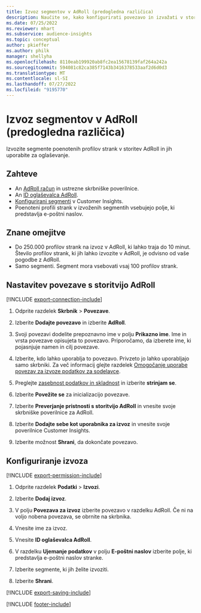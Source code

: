 ```yaml
---
title: Izvoz segmentov v AdRoll (predogledna različica)
description: Naučite se, kako konfigurirati povezavo in izvažati v storitev AdRoll.
ms.date: 07/25/2022
ms.reviewer: mhart
ms.subservice: audience-insights
ms.topic: conceptual
author: pkieffer
ms.author: philk
manager: shellyha
ms.openlocfilehash: 8110eab199920ab8fc2ea15678139faf264a242a
ms.sourcegitcommit: 594081c82ca385f7143b3416378533aaf2d6d0d3
ms.translationtype: MT
ms.contentlocale: sl-SI
ms.lasthandoff: 07/27/2022
ms.locfileid: "9195770"
---
```

# <a name="export-segments-to-adroll-preview"></a>Izvoz segmentov v AdRoll (predogledna različica)

Izvozite segmente poenotenih profilov strank v storitev AdRoll in jih uporabite za oglaševanje.

## <a name="prerequisites"></a>Zahteve

- An [AdRoll račun](https://www.adroll.com/) in ustrezne skrbniške poverilnice.
- An [ID oglaševalca AdRoll](https://help.adroll.com/hc/articles/212011838-Advertiser-Profiles).
- [Konfigurirani segmenti](segments.md) v Customer Insights.
- Poenoteni profili strank v izvoženih segmentih vsebujejo polje, ki predstavlja e-poštni naslov.

## <a name="known-limitations"></a>Znane omejitve

- Do 250.000 profilov strank na izvoz v AdRoll, ki lahko traja do 10 minut. Število profilov strank, ki jih lahko izvozite v AdRoll, je odvisno od vaše pogodbe z AdRoll.
- Samo segmenti. Segment mora vsebovati vsaj 100 profilov strank.

## <a name="set-up-connection-to-adroll"></a>Nastavitev povezave s storitvijo AdRoll

[!INCLUDE [export-connection-include](includes/export-connection-admn.md)]

1. Odprite razdelek **Skrbnik** > **Povezave**.

1. Izberite **Dodajte povezavo** in izberite **AdRoll**.

1. Svoji povezavi dodelite prepoznavno ime v polju **Prikazno ime**. Ime in vrsta povezave opisujeta to povezavo. Priporočamo, da izberete ime, ki pojasnjuje namen in cilj povezave.

1. Izberite, kdo lahko uporablja to povezavo. Privzeto jo lahko uporabljajo samo skrbniki. Za več informacij glejte razdelek [Omogočanje uporabe povezav za izvoze podatkov za sodelavce](connections.md#allow-contributors-to-use-a-connection-for-exports).

1. Preglejte [zasebnost podatkov in skladnost](connections.md#data-privacy-and-compliance) in izberite **strinjam se**.

1. Izberite **Povežite se** za inicializacijo povezave.

1. Izberite **Preverjanje pristnosti s storitvijo AdRoll** in vnesite svoje skrbniške poverilnice za AdRoll.

1. Izberite **Dodajte sebe kot uporabnika za izvoz** in vnesite svoje poverilnice Customer Insights.

1. Izberite možnost **Shrani**, da dokončate povezavo.

## <a name="configure-an-export"></a>Konfiguriranje izvoza

[!INCLUDE [export-permission-include](includes/export-permission.md)]

1. Odprite razdelek **Podatki** > **Izvozi**.

1. Izberite **Dodaj izvoz**.

1. V polju **Povezava za izvoz** izberite povezavo v razdelku AdRoll. Če ni na voljo nobena povezava, se obrnite na skrbnika.

1. Vnesite ime za izvoz.

1. Vnesite **ID oglaševalca AdRoll**.

1. V razdelku **Ujemanje podatkov** v polju **E-poštni naslov** izberite polje, ki predstavlja e-poštni naslov stranke.

1. Izberite segmente, ki jih želite izvoziti.

1. Izberite **Shrani**.

[!INCLUDE [export-saving-include](includes/export-saving.md)]

[!INCLUDE [footer-include](includes/footer-banner.md)]
